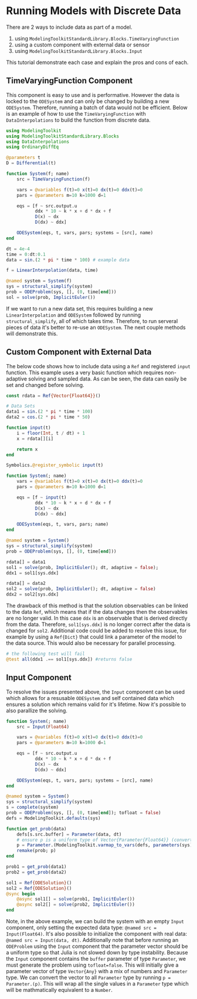 # Running Models with Discrete Data

There are 2 ways to include data as part of a model.

 1. using `ModelingToolkitStandardLibrary.Blocks.TimeVaryingFunction`
 2. using a custom component with external data or sensor
 3. using `ModelingToolkitStandardLibrary.Blocks.Input`

This tutorial demonstrate each case and explain the pros and cons of each.

## TimeVaryingFunction Component

This component is easy to use and is performative.  However the data is locked to the `ODESystem` and can only be changed by building a new `ODESystem`.  Therefore, running a batch of data would not be efficient.  Below is an example of how to use the `TimeVaryingFunction` with `DataInterpolations` to build the function from discrete data.

```julia
using ModelingToolkit
using ModelingToolkitStandardLibrary.Blocks
using DataInterpolations
using OrdinaryDiffEq

@parameters t
D = Differential(t)

function System(f; name)
    src = TimeVaryingFunction(f)

    vars = @variables f(t)=0 x(t)=0 dx(t)=0 ddx(t)=0
    pars = @parameters m=10 k=1000 d=1

    eqs = [f ~ src.output.u
           ddx * 10 ~ k * x + d * dx + f
           D(x) ~ dx
           D(dx) ~ ddx]

    ODESystem(eqs, t, vars, pars; systems = [src], name)
end

dt = 4e-4
time = 0:dt:0.1
data = sin.(2 * pi * time * 100) # example data

f = LinearInterpolation(data, time)

@named system = System(f)
sys = structural_simplify(system)
prob = ODEProblem(sys, [], (0, time[end]))
sol = solve(prob, ImplicitEuler())
```

If we want to run a new data set, this requires building a new `LinearInterpolation` and `ODESystem` followed by running `structural_simplify`, all of which takes time.  Therefore, to run serveral pieces of data it's better to re-use an `ODESystem`.  The next couple methods will demonstrate this.

## Custom Component with External Data

The below code shows how to include data using a `Ref` and registered `input` function.  This example uses a very basic function which requires non-adaptive solving and sampled data.  As can be seen, the data can easily be set and changed before solving.

```julia
const rdata = Ref{Vector{Float64}}()

# Data Sets
data1 = sin.(2 * pi * time * 100)
data2 = cos.(2 * pi * time * 50)

function input(t)
    i = floor(Int, t / dt) + 1
    x = rdata[][i]

    return x
end

Symbolics.@register_symbolic input(t)

function System(; name)
    vars = @variables f(t)=0 x(t)=0 dx(t)=0 ddx(t)=0
    pars = @parameters m=10 k=1000 d=1

    eqs = [f ~ input(t)
           ddx * 10 ~ k * x + d * dx + f
           D(x) ~ dx
           D(dx) ~ ddx]

    ODESystem(eqs, t, vars, pars; name)
end

@named system = System()
sys = structural_simplify(system)
prob = ODEProblem(sys, [], (0, time[end]))

rdata[] = data1
sol1 = solve(prob, ImplicitEuler(); dt, adaptive = false);
ddx1 = sol1[sys.ddx]

rdata[] = data2
sol2 = solve(prob, ImplicitEuler(); dt, adaptive = false)
ddx2 = sol2[sys.ddx]
```

The drawback of this method is that the solution observables can be linked to the data `Ref`, which means that if the data changes then the observables are no longer valid.  In this case `ddx` is an observable that is derived directly from the data.  Therefore, `sol1[sys.ddx]` is no longer correct after the data is changed for `sol2`.  Additional code could be added to resolve this issue, for example by using a `Ref{Dict}` that could link a parameter of the model to the data source.  This would also be necessary for parallel processing.

```julia
# the following test will fail
@test all(ddx1 .== sol1[sys.ddx]) #returns false
```

## Input Component

To resolve the issues presented above, the `Input` component can be used which allows for a resusable `ODESystem` and self contained data which ensures a solution which remains valid for it's lifetime.  Now it's possible to also parallize the solving.

```julia
function System(; name)
    src = Input(Float64)

    vars = @variables f(t)=0 x(t)=0 dx(t)=0 ddx(t)=0
    pars = @parameters m=10 k=1000 d=1

    eqs = [f ~ src.output.u
           ddx * 10 ~ k * x + d * dx + f
           D(x) ~ dx
           D(dx) ~ ddx]

    ODESystem(eqs, t, vars, pars; systems = [src], name)
end

@named system = System()
sys = structural_simplify(system)
s = complete(system)
prob = ODEProblem(sys, [], (0, time[end]); tofloat = false)
defs = ModelingToolkit.defaults(sys)

function get_prob(data)
    defs[s.src.buffer] = Parameter(data, dt)
    # ensure p is a uniform type of Vector{Parameter{Float64}} (converting from Vector{Any})
    p = Parameter.(ModelingToolkit.varmap_to_vars(defs, parameters(sys); tofloat = false))
    remake(prob; p)
end

prob1 = get_prob(data1)
prob2 = get_prob(data2)

sol1 = Ref{ODESolution}()
sol2 = Ref{ODESolution}()
@sync begin
    @async sol1[] = solve(prob1, ImplicitEuler())
    @async sol2[] = solve(prob2, ImplicitEuler())
end
```

Note, in the above example, we can build the system with an empty `Input` component, only setting the expected data type: `@named src = Input(Float64)`.  It's also possible to initialize the component with real data: `@named src = Input(data, dt)`.  Additionally note that before running an `ODEProblem` using the `Input` component that the parameter vector should be a uniform type so that Julia is not slowed down by type instability.  Because the `Input` component contains the `buffer` parameter of type `Parameter`, we must generate the problem using `tofloat=false`.  This will initially give a parameter vector of type `Vector{Any}` with a mix of numbers and `Parameter` type.  We can convert the vector to all `Parameter` type by running `p = Parameter.(p)`.  This will wrap all the single values in a `Parameter` type which will be mathmatically equivalent to a `Number`.
